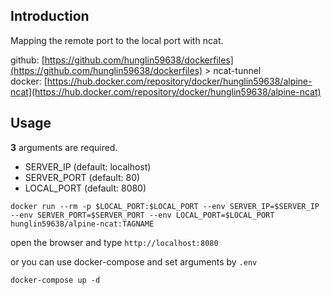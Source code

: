 ## Introduction
Mapping the remote port to the local port with ncat.  

github: [https://github.com/hunglin59638/dockerfiles](https://github.com/hunglin59638/dockerfiles) > ncat-tunnel  
docker: [https://hub.docker.com/repository/docker/hunglin59638/alpine-ncat](https://hub.docker.com/repository/docker/hunglin59638/alpine-ncat)

## Usage

**3** arguments are required.
- SERVER_IP (default: localhost)
- SERVER_PORT (default: 80)
- LOCAL_PORT  (default: 8080)


```
docker run --rm -p $LOCAL_PORT:$LOCAL_PORT --env SERVER_IP=$SERVER_IP --env SERVER_PORT=$SERVER_PORT --env LOCAL_PORT=$LOCAL_PORT hunglin59638/alpine-ncat:TAGNAME
```

open the browser and type `http://localhost:8080`

or you can use docker-compose and set arguments by `.env`
```
docker-compose up -d
```